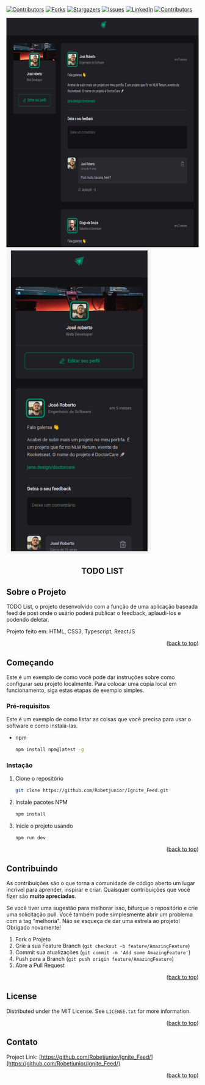 <!-- Improved compatibility of back to top link: See: https://github.com/othneildrew/Best-README-Template/pull/73 -->
<a name="readme-top"></a>
<!--
*** Thanks for checking out the Best-README-Template. If you have a suggestion
*** that would make this better, please fork the repo and create a pull request
*** or simply open an issue with the tag "enhancement".
*** Don't forget to give the project a star!
*** Thanks again! Now go create something AMAZING! :D
-->



<!-- PROJECT SHIELDS -->
<!--
*** I'm using markdown "reference style" links for readability.
*** Reference links are enclosed in brackets [ ] instead of parentheses ( ).
*** See the bottom of this document for the declaration of the reference variables
*** for contributors-url, forks-url, etc. This is an optional, concise syntax you may use.
*** https://www.markdownguide.org/basic-syntax/#reference-style-links
-->
[![Contributors][contributors-shield]][contributors-url]
[![Forks][forks-shield]][forks-url]
[![Stargazers][stars-shield]][stars-url]
[![Issues][issues-shield]][issues-url]
[![LinkedIn][linkedin-shield]][linkedin-url]
[![Contributors][contributors-shield]][contributors-url]

  <a href="https://github.com/Robetjunior/Ignite_Feed">
    <img src="./public/Ignite_Feed.png" alt="Logo" width="800" height="600">
  </a>
  <a href="https://github.com/Robetjunior/Ignite_Feed">
    <img src="./public/Ignite_Feed_Mobile.png" alt="Logo" width="380" height="800">
  </a>

<h2 align="center">TODO LIST</h2>


<!-- ABOUT THE PROJECT -->
## Sobre o Projeto

TODO List, o projeto desenvolvido com a função de uma aplicação baseada feed de post onde o usário poderá publicar o feedback, aplaudi-los e podendo deletar.

Projeto feito em: HTML, CSS3, Typescript, ReactJS

<p align="right">(<a href="#readme-top">back to top</a>)</p>


<!-- GETTING STARTED -->
## Começando

Este é um exemplo de como você pode dar instruções sobre como configurar seu projeto localmente.
Para colocar uma cópia local em funcionamento, siga estas etapas de exemplo simples.

### Pré-requisitos

Este é um exemplo de como listar as coisas que você precisa para usar o software e como instalá-las.
* npm
  ```sh
  npm install npm@latest -g
  ```

### Instação

1. Clone o repositório
   ```sh
   git clone https://github.com/Robetjunior/Ignite_Feed.git
   ```
2. Instale pacotes NPM
   ```sh
   npm install
   ```
3. Inicie o projeto usando
   ```
   npm run dev
   ```

<p align="right">(<a href="#readme-top">back to top</a>)</p>


<!-- CONTRIBUTING -->
## Contribuindo

As contribuições são o que torna a comunidade de código aberto um lugar incrível para aprender, inspirar e criar. Quaisquer contribuições que você fizer são **muito apreciadas**.

Se você tiver uma sugestão para melhorar isso, bifurque o repositório e crie uma solicitação pull. Você também pode simplesmente abrir um problema com a tag "melhoria".
Não se esqueça de dar uma estrela ao projeto! Obrigado novamente!

1. Fork o Projeto
2. Crie a sua Feature Branch (`git checkout -b feature/AmazingFeature`)
3. Commit sua atualizações (`git commit -m 'Add some AmazingFeature'`)
4. Push para a  Branch (`git push origin feature/AmazingFeature`)
5. Abre a Pull Request

<p align="right">(<a href="#readme-top">back to top</a>)</p>



<!-- LICENSE -->
## License

Distributed under the MIT License. See `LICENSE.txt` for more information.

<p align="right">(<a href="#readme-top">back to top</a>)</p>



<!-- CONTACT -->
## Contato

Project Link: [https://github.com/Robetjunior/Ignite_Feed/](https://github.com/Robetjunior/Ignite_Feed/)

<p align="right">(<a href="#readme-top">back to top</a>)</p>


<!-- MARKDOWN LINKS & IMAGES -->
<!-- https://www.markdownguide.org/basic-syntax/#reference-style-links -->
[contributors-shield]: https://img.shields.io/github/contributors/Robetjunior/Ignite_Feed.svg?style=for-the-badge
[contributors-url]: https://github.com/Robetjunior/Ignite_Feed/graphs/contributors
[forks-shield]: https://img.shields.io/github/forks/Robetjunior/Ignite_Feed.svg?style=for-the-badge
[forks-url]: https://github.com/Robetjunior/Ignite_Feed/network/members
[stars-shield]: https://img.shields.io/github/stars/Robetjunior/Ignite_Feed.svg?style=for-the-badge
[stars-url]: https://github.com/Robetjunior/Ignite_Feed/stargazers
[issues-shield]: https://img.shields.io/github/issues/Robetjunior/Ignite_Feed.svg?style=for-the-badge
[issues-url]: https://github.com/Robetjunior/Ignite_Feed/issues
[license-shield]: https://img.shields.io/github/license/Robetjunior/Ignite_Feed.svg?style=for-the-badge
[license-url]: https://github.com/Robetjunior/Ignite_Feed/blob/master/LICENSE.txt
[linkedin-shield]: https://img.shields.io/badge/-LinkedIn-black.svg?style=for-the-badge&logo=linkedin&colorB=555
[linkedin-url]: https://linkedin.com/in/josé-roberto-dev/